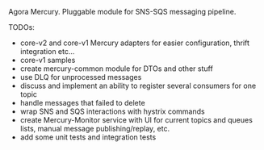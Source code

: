 Agora Mercury. Pluggable module for SNS-SQS messaging pipeline.

TODOs:
* core-v2 and core-v1 Mercury adapters for easier configuration, thrift integration etc...
* core-v1 samples
* create mercury-common module for DTOs and other stuff
* use DLQ for unprocessed messages
* discuss and implement an ability to register several consumers for one topic
* handle messages that failed to delete
* wrap SNS and SQS interactions with hystrix commands
* create Mercury-Monitor service with UI for current topics and queues lists, manual message publishing/replay, etc.
* add some unit tests and integration tests

